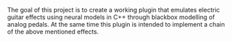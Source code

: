 The goal of this project is to create a working plugin that emulates electric guitar effects using neural models in C++ through blackbox modelling of analog pedals. At the same time this plugin is intended to implement a chain of the above mentioned effects.
